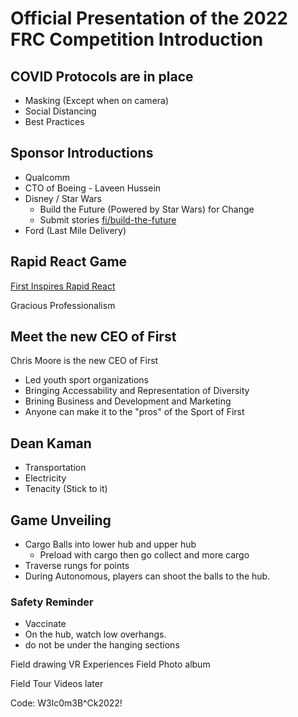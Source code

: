 # Official Presentation of the 2022 FRC Competition Introduction

## COVID Protocols are in place

- Masking (Except when on camera)
- Social Distancing
- Best Practices

## Sponsor Introductions

- Qualcomm
- CTO of Boeing - Laveen Hussein
- Disney / Star Wars
  - Build the Future (Powered by Star Wars) for Change
  - Submit stories  [fi/build-the-future](https://firstinspires.wpengine.com/)
- Ford (Last Mile Delivery)

## Rapid React Game

[First Inspires Rapid React](https://www.firstinspires.org/robotics/frc/game-and-season)

Gracious Professionalism

## Meet the new CEO of First

Chris Moore is the new CEO of First

- Led youth sport organizations
- Bringing Accessability and Representation of Diversity
- Brining Business and Development and Marketing
- Anyone can make it to the "pros" of the Sport of First

## Dean Kaman

- Transportation
- Electricity
- Tenacity (Stick to it)

## Game Unveiling

- Cargo Balls into lower hub and upper hub
  - Preload with cargo then go collect and more cargo
- Traverse rungs for points
- During Autonomous, players can shoot the balls to the hub.

### Safety Reminder

- Vaccinate
- On the hub, watch low overhangs. 
- do not be under the hanging sections

Field drawing
VR Experiences
Field Photo album

Field Tour Videos later

Code: W3lc0m3B^Ck2022!
